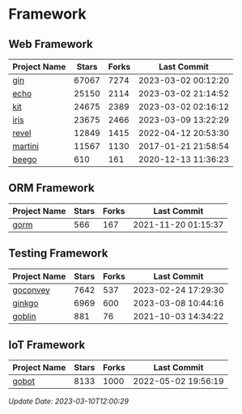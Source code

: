 # Framework

## Web Framework
| Project Name | Stars | Forks | Last Commit |
| ------------ | ----- | ----- | ----------- |
| [gin](https://github.com/gin-gonic/gin) | 67067 | 7274 | 2023-03-02 00:12:20 |
| [echo](https://github.com/labstack/echo) | 25150 | 2114 | 2023-03-02 21:14:52 |
| [kit](https://github.com/go-kit/kit) | 24675 | 2389 | 2023-03-02 02:16:12 |
| [iris](https://github.com/kataras/iris) | 23675 | 2466 | 2023-03-09 13:22:29 |
| [revel](https://github.com/revel/revel) | 12849 | 1415 | 2022-04-12 20:53:30 |
| [martini](https://github.com/go-martini/martini) | 11567 | 1130 | 2017-01-21 21:58:54 |
| [beego](https://github.com/astaxie/beego) | 610 | 161 | 2020-12-13 11:36:23 |

## ORM Framework
| Project Name | Stars | Forks | Last Commit |
| ------------ | ----- | ----- | ----------- |
| [gorm](https://github.com/jinzhu/gorm) | 566 | 167 | 2021-11-20 01:15:37 |

## Testing Framework
| Project Name | Stars | Forks | Last Commit |
| ------------ | ----- | ----- | ----------- |
| [goconvey](https://github.com/smartystreets/goconvey) | 7642 | 537 | 2023-02-24 17:29:30 |
| [ginkgo](https://github.com/onsi/ginkgo) | 6969 | 600 | 2023-03-08 10:44:16 |
| [goblin](https://github.com/franela/goblin) | 881 | 76 | 2021-10-03 14:34:22 |

## IoT Framework
| Project Name | Stars | Forks | Last Commit |
| ------------ | ----- | ----- | ----------- |
| [gobot](https://github.com/hybridgroup/gobot) | 8133 | 1000 | 2022-05-02 19:56:19 |

*Update Date: 2023-03-10T12:00:29*